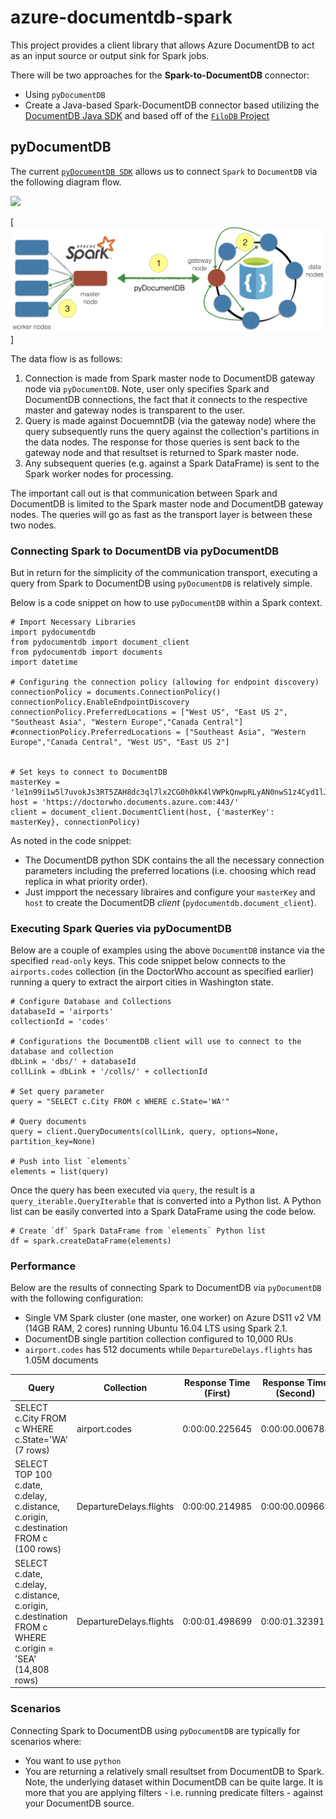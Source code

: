 # azure-documentdb-spark
This project provides a client library that allows Azure DocumentDB to act as an input source or output sink for Spark jobs.

There will be two approaches for the **Spark-to-DocumentDB** connector:

* Using `pyDocumentDB`
* Create a Java-based Spark-DocumentDB connector based utilizing the [DocumentDB Java SDK](https://github.com/Azure/azure-documentdb-java) and based off of the [`FiloDB` Project](https://github.com/filodb/FiloDB)


## pyDocumentDB
The current [`pyDocumentDB SDK`](https://github.com/Azure/azure-documentdb-python) allows us to connect `Spark` to `DocumentDB` via the following diagram flow.

<img src="https://github.com/Azure/azure-documentdb-spark/blob/master/documentation/images/Spark-DocumentDB_pyDocumentDB.png">

[![Spark to DocumentDB Data Flow via pyDocumentDB](documentation/images/Spark-DocumentDB_pyDocumentDB.png)]

The data flow is as follows:

1. Connection is made from Spark master node to DocumentDB gateway node via `pyDocumentDB`.  Note, user only specifies Spark and DocumentDB connections, the fact that it connects to the respective master and gateway nodes is transparent to the user.
2. Query is made against DocuemntDB (via the gateway node) where the query subsequently runs the query against the collection's partitions in the data nodes.   The response for those queries is sent back to the gateway node and that resultset is returned to Spark master node.
3. Any subsequent queries (e.g. against a Spark DataFrame) is sent to the Spark worker nodes for processing.

The important call out is that communication between Spark and DocumentDB is limited to the Spark master node and DocumentDB gateway nodes.  The queries will go as fast as the transport layer is between these two nodes.


### Connecting Spark to DocumentDB via pyDocumentDB 
But in return for the simplicity of the communication transport, executing a query from Spark to DocumentDB using `pyDocumentDB` is relatively simple.

Below is a code snippet on how to use `pyDocumentDB` within a Spark context.

```
# Import Necessary Libraries
import pydocumentdb
from pydocumentdb import document_client
from pydocumentdb import documents
import datetime

# Configuring the connection policy (allowing for endpoint discovery)
connectionPolicy = documents.ConnectionPolicy()
connectionPolicy.EnableEndpointDiscovery 
connectionPolicy.PreferredLocations = ["West US", "East US 2", "Southeast Asia", "Western Europe","Canada Central"]
#connectionPolicy.PreferredLocations = ["Southeast Asia", "Western Europe","Canada Central", "West US", "East US 2"]


# Set keys to connect to DocumentDB 
masterKey = 'le1n99i1w5l7uvokJs3RT5ZAH8dc3ql7lx2CG0h0kK4lVWPkQnwpRLyAN0nwS1z4Cyd1lJgvGUfMWR3v8vkXKA==' 
host = 'https://doctorwho.documents.azure.com:443/'
client = document_client.DocumentClient(host, {'masterKey': masterKey}, connectionPolicy)
```

As noted in the code snippet:

* The DocumentDB python SDK contains the all the necessary connection parameters including the preferred locations (i.e. choosing which read replica in what priority order).
*  Just impport the necessary libraires and configure your `masterKey` and `host` to create the DocumentDB *client* (`pydocumentdb.document_client`).


### Executing Spark Queries via pyDocumentDB
Below are a couple of examples using the above `DocumentDB` instance via the specified `read-only` keys.  This code snippet below connects to the `airports.codes` collection (in the DoctorWho account as specified earlier) running a query to extract the airport cities in Washington state. 

```
# Configure Database and Collections
databaseId = 'airports'
collectionId = 'codes'

# Configurations the DocumentDB client will use to connect to the database and collection
dbLink = 'dbs/' + databaseId
collLink = dbLink + '/colls/' + collectionId

# Set query parameter
query = "SELECT c.City FROM c WHERE c.State='WA'"

# Query documents
query = client.QueryDocuments(collLink, query, options=None, partition_key=None)

# Push into list `elements`
elements = list(query)
```

Once the query has been executed via `query`, the result is a `query_iterable.QueryIterable` that is converted into a Python list. A Python list can be easily converted into a Spark DataFrame using the code below.

```
# Create `df` Spark DataFrame from `elements` Python list
df = spark.createDataFrame(elements)
```

### Performance 
Below are the results of connecting Spark to DocumentDB via `pyDocumentDB` with the following configuration:

* Single VM Spark cluster (one master, one worker) on Azure DS11 v2 VM (14GB RAM, 2 cores) running Ubuntu 16.04 LTS using Spark 2.1.
* DocumentDB single partition collection configured to 10,000 RUs
* `airport.codes` has 512 documents while `DepartureDelays.flights` has 1.05M documents 

| Query | Collection | Response Time (First) | Response Time (Second)| to DataFrame | 
| ----- | ---------- | --------------------- | --------------------- | ------------ |
| SELECT c.City FROM c WHERE c.State='WA' (7 rows) | airport.codes | 0:00:00.225645 | 0:00:00.006784 | 0:00:00.025026 |
| SELECT TOP 100 c.date, c.delay, c.distance, c.origin, c.destination FROM c (100 rows)| DepartureDelays.flights | 0:00:00.214985 | 0:00:00.009669 | 0:00:00.045043 |
| SELECT c.date, c.delay, c.distance, c.origin, c.destination FROM c WHERE c.origin = 'SEA' (14,808 rows) | DepartureDelays.flights | 0:00:01.498699 | 0:00:01.323917 | 0:00:00.740898 |



### Scenarios
Connecting Spark to DocumentDB using `pyDocumentDB` are typically for scenarios where:

* You want to use `python`
* You are returning a relatively small resultset from DocumentDB to Spark.  Note, the underlying dataset within DocumentDB can be quite large.  It is more that you are applying filters - i.e. running predicate filters - against your DocumentDB source.  


